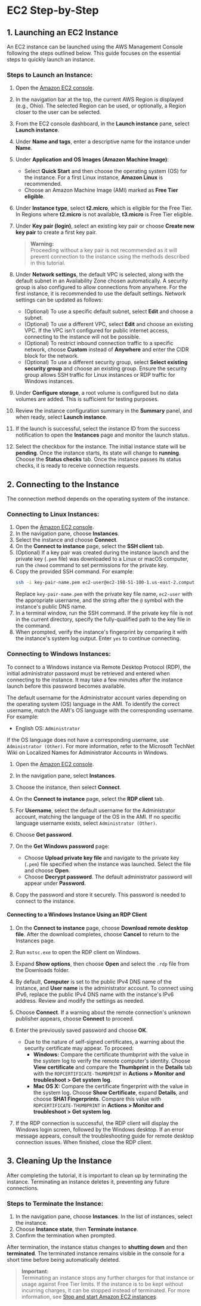 # EC2 Step-by-Step

## 1. Launching an EC2 Instance

An EC2 instance can be launched using the AWS Management Console following the steps outlined below. This guide focuses on the essential steps to quickly launch an instance.

### Steps to Launch an Instance:

1. Open the [Amazon EC2 console](https://console.aws.amazon.com/ec2/).

2. In the navigation bar at the top, the current AWS Region is displayed (e.g., Ohio). The selected Region can be used, or optionally, a Region closer to the user can be selected.

3. From the EC2 console dashboard, in the **Launch instance** pane, select **Launch instance**.

4. Under **Name and tags**, enter a descriptive name for the instance under **Name**.

5. Under **Application and OS Images (Amazon Machine Image)**:
   - Select **Quick Start** and then choose the operating system (OS) for the instance. For a first Linux instance, **Amazon Linux** is recommended.
   - Choose an Amazon Machine Image (AMI) marked as **Free Tier eligible**.

6. Under **Instance type**, select **t2.micro**, which is eligible for the Free Tier. In Regions where **t2.micro** is not available, **t3.micro** is Free Tier eligible.

7. Under **Key pair (login)**, select an existing key pair or choose **Create new key pair** to create a first key pair.

   > **Warning:**  
   > Proceeding without a key pair is not recommended as it will prevent connection to the instance using the methods described in this tutorial.

8. Under **Network settings**, the default VPC is selected, along with the default subnet in an Availability Zone chosen automatically. A security group is also configured to allow connections from anywhere. For the first instance, it is recommended to use the default settings. Network settings can be updated as follows:
   - (Optional) To use a specific default subnet, select **Edit** and choose a subnet.
   - (Optional) To use a different VPC, select **Edit** and choose an existing VPC. If the VPC isn't configured for public internet access, connecting to the instance will not be possible.
   - (Optional) To restrict inbound connection traffic to a specific network, choose **Custom** instead of **Anywhere** and enter the CIDR block for the network.
   - (Optional) To use a different security group, select **Select existing security group** and choose an existing group. Ensure the security group allows SSH traffic for Linux instances or RDP traffic for Windows instances.

9. Under **Configure storage**, a root volume is configured but no data volumes are added. This is sufficient for testing purposes.

10. Review the instance configuration summary in the **Summary** panel, and when ready, select **Launch instance**.

11. If the launch is successful, select the instance ID from the success notification to open the **Instances** page and monitor the launch status.

12. Select the checkbox for the instance. The initial instance state will be **pending**. Once the instance starts, its state will change to **running**. Choose the **Status checks** tab. Once the instance passes its status checks, it is ready to receive connection requests.

## 2. Connecting to the Instance

The connection method depends on the operating system of the instance.

### Connecting to Linux Instances:

1. Open the [Amazon EC2 console](https://console.aws.amazon.com/ec2/).
2. In the navigation pane, choose **Instances**.
3. Select the instance and choose **Connect**.
4. On the **Connect to instance** page, select the **SSH client** tab.
5. (Optional) If a key pair was created during the instance launch and the private key (`.pem` file) was downloaded to a Linux or macOS computer, run the `chmod` command to set permissions for the private key.
6. Copy the provided SSH command. For example:
   ```bash
   ssh -i key-pair-name.pem ec2-user@ec2-198-51-100-1.us-east-2.compute.amazonaws.com
   ```
   Replace `key-pair-name.pem` with the private key file name, `ec2-user` with the appropriate username, and the string after the `@` symbol with the instance's public DNS name.
7. In a terminal window, run the SSH command. If the private key file is not in the current directory, specify the fully-qualified path to the key file in the command.
8. When prompted, verify the instance's fingerprint by comparing it with the instance's system log output. Enter `yes` to continue connecting.

### Connecting to Windows Instances:

To connect to a Windows instance via Remote Desktop Protocol (RDP), the initial administrator password must be retrieved and entered when connecting to the instance. It may take a few minutes after the instance launch before this password becomes available.

The default username for the Administrator account varies depending on the operating system (OS) language in the AMI. To identify the correct username, match the AMI's OS language with the corresponding username. For example:
- English OS: `Administrator`

If the OS language does not have a corresponding username, use `Administrator (Other)`. For more information, refer to the Microsoft TechNet Wiki on Localized Names for Administrator Accounts in Windows.

1. Open the [Amazon EC2 console](https://console.aws.amazon.com/ec2/).
2. In the navigation pane, select **Instances**.
3. Choose the instance, then select **Connect**.
4. On the **Connect to instance** page, select the **RDP client** tab.
5. For **Username**, select the default username for the Administrator account, matching the language of the OS in the AMI. If no specific language username exists, select `Administrator (Other)`.
6. Choose **Get password**.
7. On the **Get Windows password** page:
   - Choose **Upload private key file** and navigate to the private key (`.pem`) file specified when the instance was launched. Select the file and choose **Open**.
   - Choose **Decrypt password**. The default administrator password will appear under **Password**.

8. Copy the password and store it securely. This password is needed to connect to the instance.

#### Connecting to a Windows Instance Using an RDP Client

1. On the **Connect to instance** page, choose **Download remote desktop file**. After the download completes, choose **Cancel** to return to the Instances page.
2. Run `mstsc.exe` to open the RDP client on Windows.
3. Expand **Show options**, then choose **Open** and select the `.rdp` file from the Downloads folder.
4. By default, **Computer** is set to the public IPv4 DNS name of the instance, and **User name** is the administrator account. To connect using IPv6, replace the public IPv4 DNS name with the instance's IPv6 address. Review and modify the settings as needed.
5. Choose **Connect**. If a warning about the remote connection's unknown publisher appears, choose **Connect** to proceed.
6. Enter the previously saved password and choose **OK**.

   - Due to the nature of self-signed certificates, a warning about the security certificate may appear. To proceed:
     - **Windows:** Compare the certificate thumbprint with the value in the system log to verify the remote computer's identity. Choose **View certificate** and compare the **Thumbprint** in the **Details** tab with the `RDPCERTIFICATE-THUMBPRINT` in **Actions > Monitor and troubleshoot > Get system log**.
     - **Mac OS X:** Compare the certificate fingerprint with the value in the system log. Choose **Show Certificate**, expand **Details**, and choose **SHA1 Fingerprints**. Compare this value with `RDPCERTIFICATE-THUMBPRINT` in **Actions > Monitor and troubleshoot > Get system log**.

7. If the RDP connection is successful, the RDP client will display the Windows login screen, followed by the Windows desktop. If an error message appears, consult the troubleshooting guide for remote desktop connection issues. When finished, close the RDP client.

## 3. Cleaning Up the Instance

After completing the tutorial, it is important to clean up by terminating the instance. Terminating an instance deletes it, preventing any future connections.

### Steps to Terminate the Instance:

1. In the navigation pane, choose **Instances**. In the list of instances, select the instance.
2. Choose **Instance state**, then **Terminate instance**.
3. Confirm the termination when prompted.

After termination, the instance status changes to **shutting down** and then **terminated**. The terminated instance remains visible in the console for a short time before being automatically deleted.

> **Important:**  
> Terminating an instance stops any further charges for that instance or usage against Free Tier limits. If the instance is to be kept without incurring charges, it can be stopped instead of terminated. For more information, see <a href="https://docs.aws.amazon.com/AWSEC2/latest/UserGuide/Stop_Start.html" target="_blank">Stop and start Amazon EC2 instances</a>.
